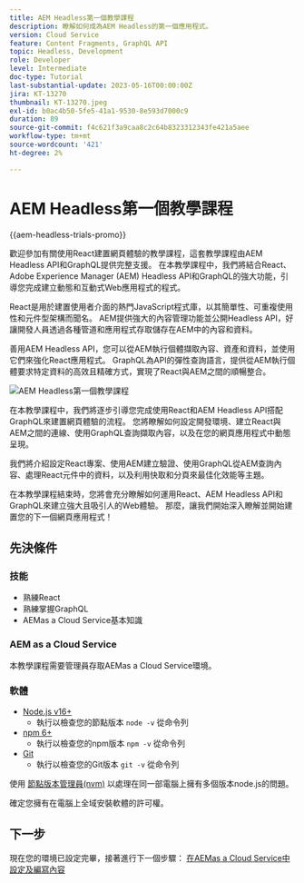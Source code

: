 ```yaml
---
title: AEM Headless第一個教學課程
description: 瞭解如何成為AEM Headless的第一個應用程式。
version: Cloud Service
feature: Content Fragments, GraphQL API
topic: Headless, Development
role: Developer
level: Intermediate
doc-type: Tutorial
last-substantial-update: 2023-05-16T00:00:00Z
jira: KT-13270
thumbnail: KT-13270.jpeg
exl-id: b0ac4b50-5fe5-41a1-9530-8e593d7000c9
duration: 89
source-git-commit: f4c621f3a9caa8c2c64b8323312343fe421a5aee
workflow-type: tm+mt
source-wordcount: '421'
ht-degree: 2%

---
```


# AEM Headless第一個教學課程

{{aem-headless-trials-promo}}

歡迎參加有關使用React建置網頁體驗的教學課程，這套教學課程由AEM Headless API和GraphQL提供完整支援。 在本教學課程中，我們將結合React、Adobe Experience Manager (AEM) Headless API和GraphQL的強大功能，引導您完成建立動態和互動式Web應用程式的程式。

React是用於建置使用者介面的熱門JavaScript程式庫，以其簡單性、可重複使用性和元件型架構而聞名。 AEM提供強大的內容管理功能並公開Headless API，好讓開發人員透過各種管道和應用程式存取儲存在AEM中的內容和資料。

善用AEM Headless API，您可以從AEM執行個體擷取內容、資產和資料，並使用它們來強化React應用程式。 GraphQL為API的彈性查詢語言，提供從AEM執行個體要求特定資料的高效且精確方式，實現了React與AEM之間的順暢整合。

![AEM Headless第一個教學課程](./assets/overview/overview.png)

在本教學課程中，我們將逐步引導您完成使用React和AEM Headless API搭配GraphQL來建置網頁體驗的流程。 您將瞭解如何設定開發環境、建立React與AEM之間的連線、使用GraphQL查詢擷取內容，以及在您的網頁應用程式中動態呈現。

我們將介紹設定React專案、使用AEM建立驗證、使用GraphQL從AEM查詢內容、處理React元件中的資料，以及利用快取和分頁來最佳化效能等主題。

在本教學課程結束時，您將會充分瞭解如何運用React、AEM Headless API和GraphQL來建立強大且吸引人的Web體驗。 那麼，讓我們開始深入瞭解並開始建置您的下一個網頁應用程式！

## 先決條件

### 技能

+ 熟練React
+ 熟練掌握GraphQL
+ AEMas a Cloud Service基本知識

### AEM as a Cloud Service 

本教學課程需要管理員存取AEMas a Cloud Service環境。

### 軟體

+ [Node.js v16+](https://nodejs.org/en/)
   + 執行以檢查您的節點版本 `node -v` 從命令列
+ [npm 6+](https://www.npmjs.com/)
   + 執行以檢查您的npm版本 `npm -v` 從命令列
+ [Git](https://git-scm.com/)
   + 執行以檢查您的Git版本 `git -v` 從命令列

使用 [節點版本管理員(nvm)](https://github.com/nvm-sh/nvm) 以處理在同一部電腦上擁有多個版本node.js的問題。

確定您擁有在電腦上全域安裝軟體的許可權。

## 下一步

現在您的環境已設定完畢，接著進行下一個步驟： [在AEMas a Cloud Service中設定及編寫內容](./1-content-modeling.md)

